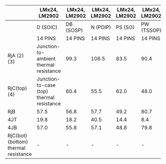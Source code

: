 |  | LMx24, LM2902 | LMx24, LM2902 | LMx24, LM2902 | LMx24, LM2902 | LMx24, LM2902 | LMx24, LM2902 | LMx24, LM2902 | LMx24, LM2902 | LMx24, LM2902 | LMx24, LM2902 | LMx24, LM2902 | LMx24, LM2902 | LMx24, LM2902 | LMx24, LM2902 |
| --- | --- | --- | --- | --- | --- | --- | --- | --- | --- | --- | --- | --- | --- | --- |
|  | D (SOIC) | DB (SOSP) | N (PDIP) | PS (SO) | PW (TSSOP) | RTE (WQFN) | FK (LCCC) | J (CDP) | W (CFP) | UNIT | UNIT | UNIT | UNIT | UNIT |
|  | 14 PINS | 14 PINS | 14 PINS | 14 PINS | 14 PINS | 16 PINS | 20 PINS | 14 PINS | 14 PINS | 14 PINS | C/W | C/W | C/W | C/W |
| RjA (2) (3) | Junction-to- ambient thermal  resistance | 99.3 | 106.5 | 83.5 | 90.4 | 124.7 | 64.9 | 74.5 | 84.7 | 153.4 | °C/W | °C/W | °C/W | °C/W |
| RjC(top) (4) | Junction-to-case  (top) thermal  resistance | 60.4 | 55.5 | 62.0 | 48.0 | 57.9 | 68.8 | 49.9 | 37.5 | 72.7 | °C/W | °C/W | °C/W | °C/W |
| RjB | 57.5 | 56.8 | 57.7 | 49.2 | 80.7 | 40.2 | 49.0 | 72.2 | 146.5 | 146.5 | 146.5 | 146.5 | 146.5 |  |
| 4JT | 19.8 | 18.2 | 40.5 | 14.4 | 8.4 | 4.9 | 42.9 | 31.0 | 48.3 | 48.3 | 48.3 | 48.3 | 48.3 |  |
| 4JB | 57.0 | 55.8 | 57.1 | 48.8 | 79.8 | 40.0 | 48.9 | 67.3 | 129.2 | 129.2 | 129.2 | 129.2 | 129.2 |  |
| RjC(bot) (bottom) thermal  resistance | - | - | - | - | - | - | 23.6 | 7.3 | 18.8 | 10.1 | °C/W | °C/W | °C/W | °C/W |